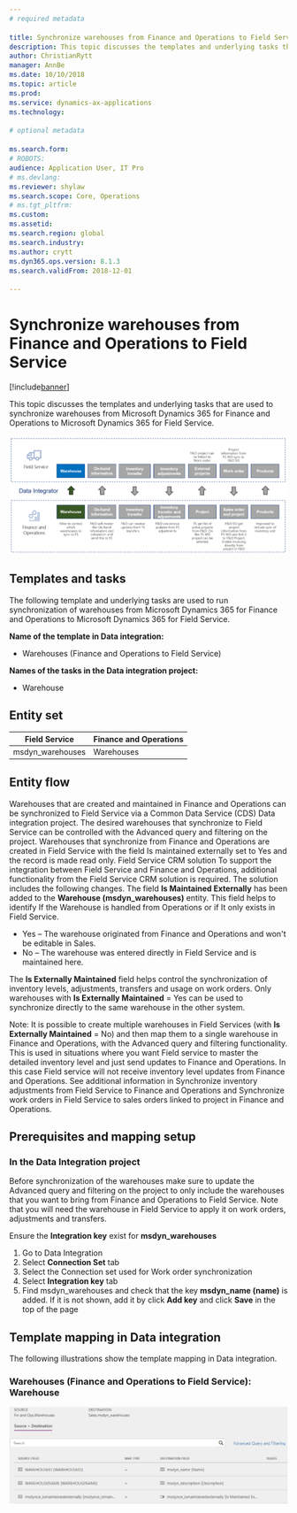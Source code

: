 ```yaml
---
# required metadata

title: Synchronize warehouses from Finance and Operations to Field Service
description: This topic discusses the templates and underlying tasks that are used to synchronize warehouses from Microsoft Dynamics 365 for Finance and Operations to Microsoft Dynamics 365 for Field Service.
author: ChristianRytt
manager: AnnBe
ms.date: 10/10/2018
ms.topic: article
ms.prod: 
ms.service: dynamics-ax-applications
ms.technology: 

# optional metadata

ms.search.form: 
# ROBOTS: 
audience: Application User, IT Pro
# ms.devlang: 
ms.reviewer: shylaw
ms.search.scope: Core, Operations
# ms.tgt_pltfrm: 
ms.custom: 
ms.assetid: 
ms.search.region: global
ms.search.industry: 
ms.author: crytt
ms.dyn365.ops.version: 8.1.3 
ms.search.validFrom: 2018-12-01

---
```


# Synchronize warehouses from Finance and Operations to Field Service

[!include[banner](../includes/banner.md)]

This topic discusses the templates and underlying tasks that are used to synchronize warehouses from Microsoft Dynamics 365 for Finance and Operations to Microsoft Dynamics 365 for Field Service.

[![Synchronization of business processes between Finance and Operations and Field Service](./media/FSWarehouseOW.png)](./media/FSWarehouseOW.png)

## Templates and tasks
The following template and underlying tasks are used to run synchronization of warehouses from Microsoft Dynamics 365 for Finance and Operations to Microsoft Dynamics 365 for Field Service.

**Name of the template in Data integration:**
- Warehouses (Finance and Operations to Field Service)

**Names of the tasks in the Data integration project:**
- Warehouse

## Entity set
| Field Service    | Finance and Operations                 |
|------------------|----------------------------------------|
| msdyn_warehouses | Warehouses                             |

## Entity flow
Warehouses that are created and maintained in Finance and Operations can be synchronized to Field Service via a Common Data Service (CDS) Data integration project. The desired warehouses that synchronize to Field Service can be controlled with the Advanced query and filtering on the project. Warehouses that synchronize from Finance and Operations are created in Field Service with the field Is maintained externally set to Yes and the record is made read only.
Field Service CRM solution
To support the integration between Field Service and Finance and Operations, additional functionality from the Field Service CRM solution is required. The solution includes the following changes.
The field **Is Maintained Externally** has been added to the **Warehouse (msdyn_warehouses)** entity. This field helps to identify If the Warehouse is handled from Operations or if It only exists in Field Service.
- Yes – The warehouse originated from Finance and Operations and won't be editable in Sales.
- No – The warehouse was entered directly in Field Service and is maintained here.

The **Is Externally Maintained** field helps control the synchronization of inventory levels, adjustments, transfers and usage on work orders. Only warehouses with **Is Externally Maintained** = Yes can be used to synchronize directly to the same warehouse in the other system. 

Note: It is possible to create multiple warehouses in Field Services (with **Is Externally Maintained** = No) and then map them to a single warehouse in Finance and Operations, with the Advanced query and filtering functionality. This is used in situations where you want Field service to master the detailed inventory level and just send updates to Finance and Operations. In this case Field service will not receive inventory level updates from Finance and Operations. See additional information in Synchronize inventory adjustments from Field Service to Finance and Operations and Synchronize work orders in Field Service to sales orders linked to project in Finance and Operations.

## Prerequisites and mapping setup
### In the Data Integration project
Before synchronization of the warehouses make sure to update the Advanced query and filtering on the project to only include the warehouses that you want to bring from Finance and Operations to Field Service. Note that you will need the warehouse in Field Service to apply it on work orders, adjustments and transfers.  

Ensure the **Integration key** exist for **msdyn_warehouses**
1. Go to Data Integration
2. Select **Connection Set** tab
3. Select the Connection set used for Work order synchronization
4. Select **Integration key** tab
5. Find msdyn_warehouses and check that the key **msdyn_name (name)** is added. If it is not shown, add it by click **Add key** and click **Save** in the top of the page

## Template mapping in Data integration

The following illustrations show the template mapping in Data integration.

### Warehouses (Finance and Operations to Field Service): Warehouse

[![Template mapping in Data integration](./media/Warehouse1.png)](./media/Warehouse1.png)
